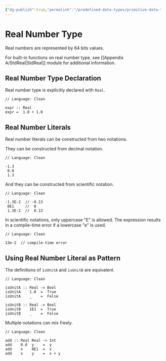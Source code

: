 ```yaml
---
{"dg-publish":true,"permalink":"/predefined-data-types/primitive-data-types/real-number-type/","created":"2023-07-03T09:26:06.677+02:00","updated":"2023-07-10T08:55:15.293+02:00"}
---
```



# Real Number Type

Real numbers are represented by 64 bits values.

For built-in functions on real number type, see [[Appendix A/StdReal\|StdReal]] module for additional information.

## Real Number Type Declaration

Real number type is explicitly declared with `Real`.

```Clean
// Language: Clean

expr :: Real
expr =  1.0 + 1.0
```

## Real Number Literals

Real number literals can be constructed from two notations.

They can be constructed from decimal notation.

```Clean
// Language: Clean

-1.3
 0.0
 1.3
```

And they can be constructed from scientific notation.

```Clean
// Language: Clean

-1.3E-2  // -0.13
 0E1     //  0
 1.3E-2  //  0.13
```

In scientific notations, only uppercase "E" is allowed.
The expression results in a compile-time error if a lowercase "e" is used.

```Clean
// Language: Clean

13e-2  // compile-time error
```

## Using Real Number Literal as Pattern

The definitions of `isUnitA` and `isUnitB` are equivalent.

```Clean
// Language: Clean

isUnitA :: Real -> Bool
isUnitA    1.0  =  True
isUnitA    _    =  False

isUnitB :: Real -> Bool
isUnitB    1E1  =  True
isUnitB    _    =  False
```

Multiple notations can mix freely.

```Clean
// Language: Clean

add :: Real Real -> Int
add    0.0  y    =  y
add    x    0E1  =  x
add    x    y    =  x + y
```